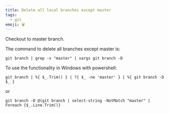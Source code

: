 ```yaml
---
title: Delete all local branches except master
tags:
  - git
emoji: 🗑️
---
```


Checkout to master branch.

The command to delete all branches except master is:

```shell
git branch | grep -v "master" | xargs git branch -D
```

To use the functionality in Windows with powershell:

```shell
git branch | %{ $_.Trim() } | ?{ $_ -ne 'master' } | %{ git branch -D $_ }
```

or

```shell
git branch -D @(git branch | select-string -NotMatch "master" | Foreach {$_.Line.Trim()}
```
